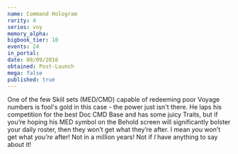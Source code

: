 ```yaml
---
name: Command Hologram
rarity: 4
series: voy
memory_alpha:
bigbook_tier: 10
events: 24
in_portal:
date: 08/09/2016
obtained: Post-Launch
mega: false
published: true
---
```


One of the few Skill sets (MED/CMD) capable of redeeming poor Voyage numbers is fool's gold in this case - the power just isn't there. He laps his competition for the best Doc CMD Base and has some juicy Traits, but if you’re hoping his MED symbol on the Behold screen will significantly bolster your daily roster, then they won’t get what they’re after. I mean *you* won’t get what *you’re* after! Not in a million years! Not if *I* have anything to say about it!
